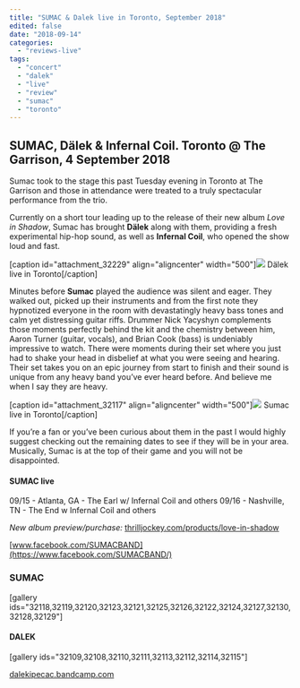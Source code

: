 ```yaml
---
title: "SUMAC & Dalek live in Toronto, September 2018"
edited: false
date: "2018-09-14"
categories:
  - "reviews-live"
tags:
  - "concert"
  - "dalek"
  - "live"
  - "review"
  - "sumac"
  - "toronto"
---
```


## SUMAC, Dälek & Infernal Coil. Toronto @ The Garrison, 4 September 2018

Sumac took to the stage this past Tuesday evening in Toronto at The Garrison and those in attendance were treated to a truly spectacular performance from the trio.

Currently on a short tour leading up to the release of their new album _Love in Shadow_, Sumac has brought **Dälek** along with them, providing a fresh experimental hip-hop sound, as well as **Infernal Coil**, who opened the show loud and fast.

\[caption id="attachment\_32229" align="aligncenter" width="500"\]![](https://res.cloudinary.com/dy8mxogvn/image/upload/v1537721622/IMG_5123_d1mhag.jpg) Dälek live in Toronto\[/caption\]

Minutes before **Sumac** played the audience was silent and eager. They walked out, picked up their instruments and from the first note they hypnotized everyone in the room with devastatingly heavy bass tones and calm yet distressing guitar riffs. Drummer Nick Yacyshyn complements those moments perfectly behind the kit and the chemistry between him, Aaron Turner (guitar, vocals), and Brian Cook (bass) is undeniably impressive to watch. There were moments during their set where you just had to shake your head in disbelief at what you were seeing and hearing. Their set takes you on an epic journey from start to finish and their sound is unique from any heavy band you’ve ever heard before. And believe me when I say they are heavy.

\[caption id="attachment\_32117" align="aligncenter" width="500"\]![](https://res.cloudinary.com/dy8mxogvn/image/upload/v1537722900/IMG_5169_x4eqei.jpg) Sumac live in Toronto\[/caption\]

If you’re a fan or you’ve been curious about them in the past I would highly suggest checking out the remaining dates to see if they will be in your area. Musically, Sumac is at the top of their game and you will not be disappointed.

#### SUMAC live

09/15 - Atlanta, GA - The Earl w/ Infernal Coil and others 09/16 - Nashville, TN - The End w Infernal Coil and others

_New album preview/purchase:_ [thrilljockey.com/products/love-in-shadow](http://thrilljockey.com/products/love-in-shadow)

[www.facebook.com/SUMACBAND](https://www.facebook.com/SUMACBAND/)

### SUMAC

\[gallery ids="32118,32119,32120,32123,32121,32125,32126,32122,32124,32127,32130,32128,32129"\]

#### DALEK

\[gallery ids="32109,32108,32110,32111,32113,32112,32114,32115"\]

[dalekipecac.bandcamp.com](https://dalekipecac.bandcamp.com/)
